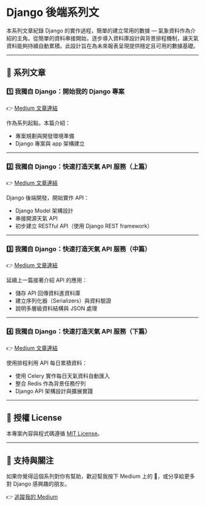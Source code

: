 # Django 後端系列文

本系列文章紀錄 Django 的實作過程，簡單的建立常用的數據 — 氣象資料作為介紹的主角。從簡單的資料串接開始，逐步導入資料庫設計與背景排程機制，讓天氣資料能夠持續自動累積。此設計旨在為未來報表呈現提供穩定且可用的數據基礎。

---

## 📘 系列文章

### 1️⃣ 我獨自 Django：開始我的 Django 專案  
👉 [Medium 文章連結](https://medium.com/@Alan620/%E6%88%91%E7%8D%A8%E8%87%AA-django-%E9%96%8B%E5%A7%8B%E6%88%91%E7%9A%84-django-%E5%B0%88%E6%A1%88-83d98bd32d94)

作為系列起點，本篇介紹：

- 專案規劃與開發環境準備  
- Django 專案與 app 架構建立  

---

### 2️⃣ 我獨自 Django：快速打造天氣 API 服務（上篇）  
👉 [Medium 文章連結](https://medium.com/@Alan620/%E6%88%91%E7%8D%A8%E8%87%AA-django-%E5%BB%BA%E7%AB%8B%E7%AC%AC%E4%B8%80%E5%80%8B-app-%E9%96%8B%E5%95%9F-api-%E5%AF%A6%E4%BD%9C%E4%B8%96%E7%95%8C-621a23e72eb0)

Django 後端開發，開始實作 API：

- Django Model 架構設計  
- 串接開源天氣 API  
- 初步建立 RESTful API（使用 Django REST framework）

---

### 3️⃣ 我獨自 Django：快速打造天氣 API 服務（中篇）  
👉 [Medium 文章連結](https://medium.com/@Alan620/%E6%88%91%E7%8D%A8%E8%87%AA-django-%E5%BF%AB%E9%80%9F%E6%89%93%E9%80%A0%E5%A4%A9%E6%B0%A3-api-%E6%9C%8D%E5%8B%99-%E4%B8%AD%E7%AF%87-f6890fd46866)

延續上一篇接著介紹 API 的應用：

- 儲存 API 回傳資料進資料庫  
- 建立序列化器（Serializers）與資料驗證  
- 說明多層級資料結構與 JSON 處理

---

### 4️⃣ 我獨自 Django：快速打造天氣 API 服務（下篇）  
👉 [Medium 文章連結](https://medium.com/@Alan620/%E6%88%91%E7%8D%A8%E8%87%AA-django-%E5%BF%AB%E9%80%9F%E6%89%93%E9%80%A0%E5%A4%A9%E6%B0%A3-api-%E6%9C%8D%E5%8B%99-%E4%B8%8B%E7%AF%87-257b6292f4d4)

使用排程利用 API 每日累積資料：

- 使用 Celery 實作每日天氣資料自動匯入  
- 整合 Redis 作為背景任務佇列  
- Django API 架構設計與擴展實踐  

---

## 📝 授權 License

本專案內容與程式碼遵循 [MIT License](./LICENSE)。

---

## 🙌 支持與關注

如果你覺得這個系列對你有幫助，歡迎幫我按下 Medium 上的 👏，或分享給更多對 Django 感興趣的朋友。

👉 [追蹤我的 Medium](https://medium.com/@Alan620)
